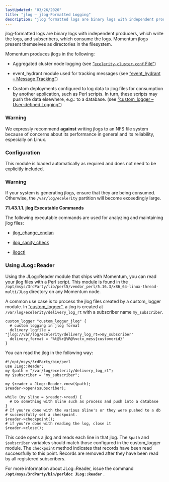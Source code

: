 ```yaml
---
lastUpdated: "03/26/2020"
title: "jlog – jlog-Formatted Logging"
description: "jlog formatted logs are binary logs with independent producers which write the logs and subscribers which consume the logs Momentum jlogs present themselves as directories in the filesystem Momentum produces jlogs in the following Aggregated cluster node logging see Section 16 3 ecelerity cluster conf File event hydrant module used..."
---
```


<a name="idp21960528"></a> 

jlog-formatted logs are binary logs with independent producers, which write the logs, and subscribers, which consume the logs. Momentum jlogs present themselves as directories in the filesystem.

Momentum produces jlogs in the following:

*   Aggregated cluster node logging (see [“`ecelerity-cluster.conf` File”](/momentum/4/config/ref-ecelerity-cluster-conf))

*   event_hydrant module used for tracking messages (see [“event_hydrant – Message Tracking”](/momentum/4/modules/event-hydrant))

*   Custom deployments configured to log data to jlog files for consumption by another application, such as Perl scripts. In turn, these scripts may push the data elsewhere, e.g.: to a database. (see [“custom_logger – User-defined Logging”](/momentum/4/modules/custom-logger))

### Warning

We expressly recommend **against** writing jlogs to an NFS file system because of concerns about its performance in general and its reliability, especially on Linux.

### <a name="idp21970320"></a> Configuration

This module is loaded automatically as required and does not need to be explicitly included.

### Warning

If your system is generating jlogs, ensure that they are being consumed. Otherwise, the `/var/log/ecelerity` partition will become exceedingly large.

**<a name="idp21973536"></a> 71.43.1.1. jlog Executable Commands**

The following executable commands are used for analyzing and maintaining jlog files:

*   [jlog_change_endian](/momentum/4/executable/jlog-change-endian)

*   [jlog_sanity_check](/momentum/4/executable/jlog-sanity-check)

*   [jlogctl](/momentum/4/executable/jlogctl)

### <a name="modules.jlog.reader"></a> Using JLog::Reader

Using the JLog::Reader module that ships with Momentum, you can read your jlog files with a Perl script. This module is found in the `/opt/msys/3rdParty/lib/perl5/vendor_perl/5.16.3/x86_64-linux-thread-multi/JLog` directory on any Momentum node.

A common use case is to process the jlog files created by a custom_logger module. In [“custom_logger”](/momentum/4/modules/jlog#modules.jlog.reader.custom_logger.example), a jlog is created at `/var/log/ecelerity/delivery_log_rt` with a subscriber name `my_subscriber`.

<a name="modules.jlog.reader.custom_logger.example"></a> 


```
custom_logger "custom_logger_jlog" {
  # custom logging in jlog format
  delivery_logfile = "jlog://var/log/ecelerity/delivery_log_rt=>my_subscriber"
  delivery_format = "%t@%r@%R@%vctx_mess{customerid}"
}
```

You can read the jlog in the following way:

<a name="crm.processing.logs.jlog.reader.example"></a> 


```
#!/opt/msys/3rdParty/bin/perl
use JLog::Reader;
my $path = "/var/log/ecelerity/delivery_log_rt";
my $subscriber = "my_subscriber";

my $reader = JLog::Reader->new($path);
$reader->open($subscriber);

while (my $line = $reader->read) {
  # Do something with $line such as process and push into a database
}
# If you're done with the various $line's or they were pushed to a db
# successfully set a checkpoint.
$reader->checkpoint();
# if you're done with reading the log, close it
$reader->close();
```

This code opens a jlog and reads each line in that jlog. The `$path` and `$subscriber` variables should match those configured in the custom_logger module. The `checkpoint` method indicates that records have been read successfully to this point. Records are removed after they have been read by all registered subscribers.

For more information about JLog::Reader, issue the command **`/opt/msys/3rdParty/bin/perldoc JLog::Reader`**              .